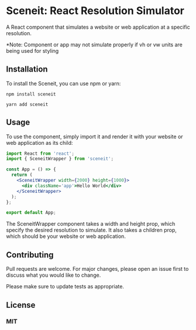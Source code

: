 # Sceneit: React Resolution Simulator

A React component that simulates a website or web application at a specific resolution.

\*Note: Component or app may not simulate properly if vh or vw units are being used for styling

## Installation

To install the Sceneit, you can use npm or yarn:

```
npm install sceneit

yarn add sceneit
```

## Usage

To use the component, simply import it and render it with your website or web application as its child:

```jsx
import React from 'react';
import { SceneitWrapper } from 'sceneit';

const App = () => {
  return (
    <SceneitWrapper width={2000} height={1000}>
      <div className='app'>Hello World</div>
    </SceneitWrapper>
  );
};

export default App;
```

The SceneitWrapper component takes a width and height prop, which specify the desired resolution to simulate. It also takes a children prop, which should be your website or web application.

## Contributing

Pull requests are welcome. For major changes, please open an issue first to discuss what you would like to change.

Please make sure to update tests as appropriate.

## License

### MIT
